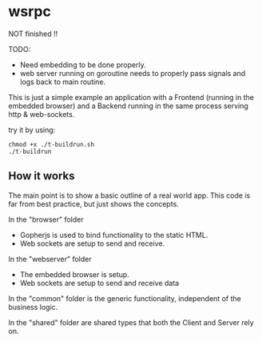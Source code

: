 # wsrpc

NOT finished !!

TODO:
- Need embedding to be done properly.
- web server running on goroutine needs to properly pass signals and logs back to main routine.


This is just a simple example an application with a Frontend (running in the embedded browser) and a Backend running in the same process serving http & web-sockets.

try it by using:
````
chmod +x ./t-buildrun.sh
./t-buildrun
````


## How it works
The main point is to show a basic outline of a real world app.
This code is far from best practice, but just shows the concepts.

In the "browser" folder
- Gopherjs is used to bind functionality to the static HTML. 
- Web sockets are setup to send and receive.


In the "webserver" folder
- The embedded browser is setup.
- Web sockets are setup to send and receive data

In the "common" folder is the generic functionality, independent of the business logic.

In the "shared" folder are shared types that both the Client and Server rely on.




